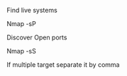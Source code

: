 Find live systems
 
Nmap -sP <target>
 
Discover Open ports
 
Nmap -sS <target>
 
If multiple target separate it by comma